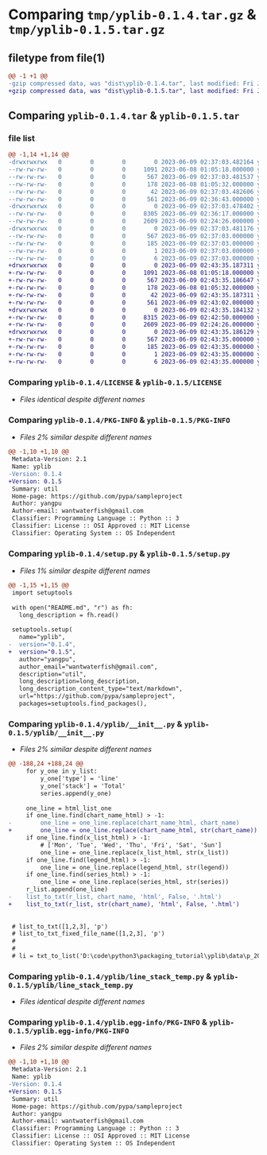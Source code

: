 # Comparing `tmp/yplib-0.1.4.tar.gz` & `tmp/yplib-0.1.5.tar.gz`

## filetype from file(1)

```diff
@@ -1 +1 @@
-gzip compressed data, was "dist\yplib-0.1.4.tar", last modified: Fri Jun  9 02:37:03 2023, max compression
+gzip compressed data, was "dist\yplib-0.1.5.tar", last modified: Fri Jun  9 02:43:35 2023, max compression
```

## Comparing `yplib-0.1.4.tar` & `yplib-0.1.5.tar`

### file list

```diff
@@ -1,14 +1,14 @@
-drwxrwxrwx   0        0        0        0 2023-06-09 02:37:03.482164 yplib-0.1.4/
--rw-rw-rw-   0        0        0     1091 2023-06-08 01:05:18.000000 yplib-0.1.4/LICENSE
--rw-rw-rw-   0        0        0      567 2023-06-09 02:37:03.481537 yplib-0.1.4/PKG-INFO
--rw-rw-rw-   0        0        0      178 2023-06-08 01:05:32.000000 yplib-0.1.4/README.md
--rw-rw-rw-   0        0        0       42 2023-06-09 02:37:03.482606 yplib-0.1.4/setup.cfg
--rw-rw-rw-   0        0        0      561 2023-06-09 02:36:43.000000 yplib-0.1.4/setup.py
-drwxrwxrwx   0        0        0        0 2023-06-09 02:37:03.478402 yplib-0.1.4/yplib/
--rw-rw-rw-   0        0        0     8305 2023-06-09 02:36:17.000000 yplib-0.1.4/yplib/__init__.py
--rw-rw-rw-   0        0        0     2609 2023-06-09 02:24:26.000000 yplib-0.1.4/yplib/line_stack_temp.py
-drwxrwxrwx   0        0        0        0 2023-06-09 02:37:03.481176 yplib-0.1.4/yplib.egg-info/
--rw-rw-rw-   0        0        0      567 2023-06-09 02:37:03.000000 yplib-0.1.4/yplib.egg-info/PKG-INFO
--rw-rw-rw-   0        0        0      185 2023-06-09 02:37:03.000000 yplib-0.1.4/yplib.egg-info/SOURCES.txt
--rw-rw-rw-   0        0        0        1 2023-06-09 02:37:03.000000 yplib-0.1.4/yplib.egg-info/dependency_links.txt
--rw-rw-rw-   0        0        0        6 2023-06-09 02:37:03.000000 yplib-0.1.4/yplib.egg-info/top_level.txt
+drwxrwxrwx   0        0        0        0 2023-06-09 02:43:35.187311 yplib-0.1.5/
+-rw-rw-rw-   0        0        0     1091 2023-06-08 01:05:18.000000 yplib-0.1.5/LICENSE
+-rw-rw-rw-   0        0        0      567 2023-06-09 02:43:35.186647 yplib-0.1.5/PKG-INFO
+-rw-rw-rw-   0        0        0      178 2023-06-08 01:05:32.000000 yplib-0.1.5/README.md
+-rw-rw-rw-   0        0        0       42 2023-06-09 02:43:35.187311 yplib-0.1.5/setup.cfg
+-rw-rw-rw-   0        0        0      561 2023-06-09 02:43:02.000000 yplib-0.1.5/setup.py
+drwxrwxrwx   0        0        0        0 2023-06-09 02:43:35.184132 yplib-0.1.5/yplib/
+-rw-rw-rw-   0        0        0     8315 2023-06-09 02:42:50.000000 yplib-0.1.5/yplib/__init__.py
+-rw-rw-rw-   0        0        0     2609 2023-06-09 02:24:26.000000 yplib-0.1.5/yplib/line_stack_temp.py
+drwxrwxrwx   0        0        0        0 2023-06-09 02:43:35.186129 yplib-0.1.5/yplib.egg-info/
+-rw-rw-rw-   0        0        0      567 2023-06-09 02:43:35.000000 yplib-0.1.5/yplib.egg-info/PKG-INFO
+-rw-rw-rw-   0        0        0      185 2023-06-09 02:43:35.000000 yplib-0.1.5/yplib.egg-info/SOURCES.txt
+-rw-rw-rw-   0        0        0        1 2023-06-09 02:43:35.000000 yplib-0.1.5/yplib.egg-info/dependency_links.txt
+-rw-rw-rw-   0        0        0        6 2023-06-09 02:43:35.000000 yplib-0.1.5/yplib.egg-info/top_level.txt
```

### Comparing `yplib-0.1.4/LICENSE` & `yplib-0.1.5/LICENSE`

 * *Files identical despite different names*

### Comparing `yplib-0.1.4/PKG-INFO` & `yplib-0.1.5/PKG-INFO`

 * *Files 2% similar despite different names*

```diff
@@ -1,10 +1,10 @@
 Metadata-Version: 2.1
 Name: yplib
-Version: 0.1.4
+Version: 0.1.5
 Summary: util
 Home-page: https://github.com/pypa/sampleproject
 Author: yangpu
 Author-email: wantwaterfish@gmail.com
 Classifier: Programming Language :: Python :: 3
 Classifier: License :: OSI Approved :: MIT License
 Classifier: Operating System :: OS Independent
```

### Comparing `yplib-0.1.4/setup.py` & `yplib-0.1.5/setup.py`

 * *Files 1% similar despite different names*

```diff
@@ -1,15 +1,15 @@
 import setuptools
 
 with open("README.md", "r") as fh:
   long_description = fh.read()
 
 setuptools.setup(
   name="yplib",
-  version="0.1.4",
+  version="0.1.5",
   author="yangpu",
   author_email="wantwaterfish@gmail.com",
   description="util",
   long_description=long_description,
   long_description_content_type="text/markdown",
   url="https://github.com/pypa/sampleproject",
   packages=setuptools.find_packages(),
```

### Comparing `yplib-0.1.4/yplib/__init__.py` & `yplib-0.1.5/yplib/__init__.py`

 * *Files 2% similar despite different names*

```diff
@@ -188,24 +188,24 @@
     for y_one in y_list:
         y_one['type'] = 'line'
         y_one['stack'] = 'Total'
         series.append(y_one)
 
     one_line = html_list_one
     if one_line.find(chart_name_html) > -1:
-        one_line = one_line.replace(chart_name_html, chart_name)
+        one_line = one_line.replace(chart_name_html, str(chart_name))
     if one_line.find(x_list_html) > -1:
         # ['Mon', 'Tue', 'Wed', 'Thu', 'Fri', 'Sat', 'Sun']
         one_line = one_line.replace(x_list_html, str(x_list))
     if one_line.find(legend_html) > -1:
         one_line = one_line.replace(legend_html, str(legend))
     if one_line.find(series_html) > -1:
         one_line = one_line.replace(series_html, str(series))
     r_list.append(one_line)
-    list_to_txt(r_list, chart_name, 'html', False, '.html')
+    list_to_txt(r_list, str(chart_name), 'html', False, '.html')
 
 
 # list_to_txt([1,2,3], 'p')
 # list_to_txt_fixed_file_name([1,2,3], 'p')
 #
 #
 # li = txt_to_list('D:\code\python3\packaging_tutorial\yplib\data\p_20230609_081711_78ff6.txt')
```

### Comparing `yplib-0.1.4/yplib/line_stack_temp.py` & `yplib-0.1.5/yplib/line_stack_temp.py`

 * *Files identical despite different names*

### Comparing `yplib-0.1.4/yplib.egg-info/PKG-INFO` & `yplib-0.1.5/yplib.egg-info/PKG-INFO`

 * *Files 2% similar despite different names*

```diff
@@ -1,10 +1,10 @@
 Metadata-Version: 2.1
 Name: yplib
-Version: 0.1.4
+Version: 0.1.5
 Summary: util
 Home-page: https://github.com/pypa/sampleproject
 Author: yangpu
 Author-email: wantwaterfish@gmail.com
 Classifier: Programming Language :: Python :: 3
 Classifier: License :: OSI Approved :: MIT License
 Classifier: Operating System :: OS Independent
```

